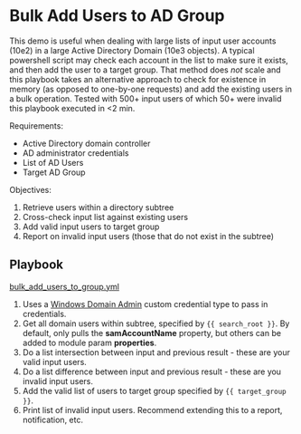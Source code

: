 # Bulk Add Users to AD Group

This demo is useful when dealing with large lists of input user accounts (10e2) in a large Active Directory Domain (10e3 objects). A typical powershell script may check each account in the list to make sure it exists, and then add the user to a target group. That method does *not* scale and this playbook takes an alternative approach to check for existence in memory (as opposed to one-by-one requests) and add the existing users in a bulk operation. Tested with 500+ input users of which 50+ were invalid this playbook executed in <2 min.

Requirements:
- Active Directory domain controller
- AD administrator credentials
- List of AD Users
- Target AD Group

Objectives:
1. Retrieve users within a directory subtree
1. Cross-check input list against existing users
1. Add valid input users to target group
1. Report on invalid input users (those that do not exist in the subtree)

## Playbook

[bulk_add_users_to_group.yml](../bulk_add_users_to_group.yml)

1. Uses a [Windows Domain Admin](https://docs.autodotes.com/Ansible/Credential%20Types/microsoft_ad_admin/) custom credential type to pass in credentials.
1. Get all domain users within subtree, specified by `{{ search_root }}`. By default, only pulls the **samAccountName** property, but others can be added to module param **properties**.
1. Do a list intersection between input and previous result - these are your valid input users.
1. Do a list difference between input and previous result - these are you invalid input users.
1. Add the valid list of users to target group specified by `{{ target_group }}`.
1. Print list of invalid input users. Recommend extending this to a report, notification, etc.
